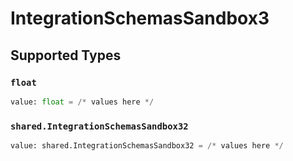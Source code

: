 # IntegrationSchemasSandbox3


## Supported Types

### `float`

```python
value: float = /* values here */
```

### `shared.IntegrationSchemasSandbox32`

```python
value: shared.IntegrationSchemasSandbox32 = /* values here */
```

